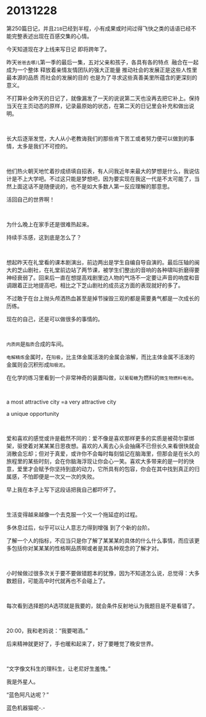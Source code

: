 # 20131228

第250篇日记，并且`218`已经到半程，小有成果或时间过得飞快之类的话语已经不能完整表述出现在百感交集的心情。

今天知道现在才上线来写日记 即将跨年了。

昨天`爸爸去哪儿`第一季的最后一集，五对父亲和孩子，各具有各的特点  融合在一起 成为一个整体 释放着亲情友情团队的强大正能量 推动社会的发展正是这些人性里最本源的品质 而社会的发展的目的 也是为了寻求这些真善美里所蕴含的更深刻的意义。

不打算补全昨天的日记了，就像漏发了一天的说说第二天也没再去把它补上。保持当天在主页动态的原样，记录最原始的状态，在第二天的日记里会补充和做出说明。

<br/>

长大后逐渐发觉，大人从小老教诲我们的那些肯下苦工或者努力便可以做到的事情，太多是我们不可控的。

<br/>

他们热火朝天地忙着抄成绩填自招表，有人问我近年来最大的梦想是什么，我说估计是不上大学吧。不过这只能是梦想吧，因为要实现在我这一代是不太可能了，当然上面这话不是随便说的，也不是如大多数人第一反应理解的那意思。

活回自己的世界啊！

<br/>

为什么晚上在家手还是很难热起来。

持续手冻感，这到底是怎么了？

<br/>

想起昨天在礼堂看的课本剧演出，前边两出是学生自编自导自演的。最后压轴的闽大的芝山剧社，在礼堂前边站了两节课，被学生们整出的音响的各种啸叫折磨得要神经衰弱了。回来后一直在想提高戏剧里边人物的气场不一定要让声音的响度和音调跟着正比地提高吧，相比之下芝山剧社的成员这方面的表现就好的多了。

不过敢于在台上抛头颅洒热血甚至是掉节操毁三观的都是需要勇气都是一次成长的历练。

现在的自己，还是可以做很多的事情的。

<br/>

`内质网`是`脂质`合成的车间。

`电解精炼`金属时，在`阳极`，比主体金属活泼的金属会溶解，而比主体金属不活泼的金属则会沉积形成`阳极泥`。

在化学的练习里看到一个非常神奇的装置叫做，以`葡萄糖`为燃料的`微生物燃料电池`。

<br/>

a most attractive city =a very attractive city

a unique opportunity

<br/>

爱和喜欢的感觉或许是截然不同的：爱不像是喜欢那样更多的实质是被荷尔蒙绑架，驱使着对某某某日思夜想。喜欢的人离去心头会抽痛不已但长久来看很快就会消散会忘却；但对于真爱，或许你不会每时每刻惦记在脑海里，但那会是在长久的旅程里的某些时刻，会在你脑海浮现让你会心一笑。喜欢大多带来的是一时的快意，爱里才会赋予你坚持到底的动力，它所具有的包容，你会在其中找到真正的归属感，不怕即便是一次又一次的失败。

早上我在本子上写下这段话把我自己都吓坏了。

<br/>

生活变得越来越像一个去克服一个又一个拖延症的过程。

多休息过后，似乎可以让人意志力得到增强 到了个新的台阶。

了解一个人的指标，不应当只是你了解了某某某的具体的什么什么事情，而应该更多包括你对某某某的性格啊品质啊或者是其各种观念的了解才对。

<br/>

小时候做过很多次关于要不要做错题本的犹豫，因为不知道怎么说，总觉得：大多数题目，可能高中时代就再也不会碰上了。

<br/>

每次看到选择题的A选项就是我要的，就会条件反射地认为我题目是不是看错了。

<br/>

20:00，我和老妈说：“我要喝酒。”

后来精神就更好了，手也暖和起来了，好了要睡觉了晚安世界。

<br/>

“文字像文科生的理科生，让老尼好生羞愧。”

我是外星人。

“蓝色阿凡达呢？”

蓝色机器猫呢-.-

